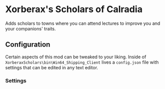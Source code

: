 # Xorberax's Scholars of Calradia
Adds scholars to towns where you can attend lectures to improve you
and your companions' traits.

## Configuration
Certain aspects of this mod can be tweaked to your liking.
Inside of `XorberaxScholars\bin\Win64_Shipping_Client` lives a
`config.json` file with settings that can be edited in any text editor.

### Settings
